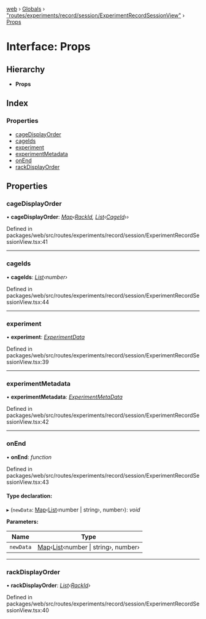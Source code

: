 [web](../README.md) › [Globals](../globals.md) › ["routes/experiments/record/session/ExperimentRecordSessionView"](../modules/_routes_experiments_record_session_experimentrecordsessionview_.md) › [Props](_routes_experiments_record_session_experimentrecordsessionview_.props.md)

# Interface: Props

## Hierarchy

* **Props**

## Index

### Properties

* [cageDisplayOrder](_routes_experiments_record_session_experimentrecordsessionview_.props.md#cagedisplayorder)
* [cageIds](_routes_experiments_record_session_experimentrecordsessionview_.props.md#cageids)
* [experiment](_routes_experiments_record_session_experimentrecordsessionview_.props.md#experiment)
* [experimentMetadata](_routes_experiments_record_session_experimentrecordsessionview_.props.md#experimentmetadata)
* [onEnd](_routes_experiments_record_session_experimentrecordsessionview_.props.md#onend)
* [rackDisplayOrder](_routes_experiments_record_session_experimentrecordsessionview_.props.md#rackdisplayorder)

## Properties

###  cageDisplayOrder

• **cageDisplayOrder**: *[Map](_types_.routemap.md#map)‹[RackId](../modules/_routes_experiment_dashboard_experimentdashboard_.md#rackid), [List](_routes_experiment_dashboard_cagesessiontable_.cagesessiondata.md#list)‹[CageId](../modules/_routes_experiment_dashboard_experimentdashboard_.md#cageid)››*

Defined in packages/web/src/routes/experiments/record/session/ExperimentRecordSessionView.tsx:41

___

###  cageIds

• **cageIds**: *[List](_routes_experiment_dashboard_cagesessiontable_.cagesessiondata.md#list)‹number›*

Defined in packages/web/src/routes/experiments/record/session/ExperimentRecordSessionView.tsx:44

___

###  experiment

• **experiment**: *[ExperimentData](_routes_experiment_dashboard_experimentdashboard_.experimentdata.md)*

Defined in packages/web/src/routes/experiments/record/session/ExperimentRecordSessionView.tsx:39

___

###  experimentMetadata

• **experimentMetadata**: *[ExperimentMetaData](_routes_experiments_new_newexperimentview_.experimentmetadata.md)*

Defined in packages/web/src/routes/experiments/record/session/ExperimentRecordSessionView.tsx:42

___

###  onEnd

• **onEnd**: *function*

Defined in packages/web/src/routes/experiments/record/session/ExperimentRecordSessionView.tsx:43

#### Type declaration:

▸ (`newData`: [Map](_types_.routemap.md#map)‹[List](_routes_experiment_dashboard_cagesessiontable_.cagesessiondata.md#list)‹number | string›, number›): *void*

**Parameters:**

Name | Type |
------ | ------ |
`newData` | [Map](_types_.routemap.md#map)‹[List](_routes_experiment_dashboard_cagesessiontable_.cagesessiondata.md#list)‹number &#124; string›, number› |

___

###  rackDisplayOrder

• **rackDisplayOrder**: *[List](_routes_experiment_dashboard_cagesessiontable_.cagesessiondata.md#list)‹[RackId](../modules/_routes_experiment_dashboard_experimentdashboard_.md#rackid)›*

Defined in packages/web/src/routes/experiments/record/session/ExperimentRecordSessionView.tsx:40
